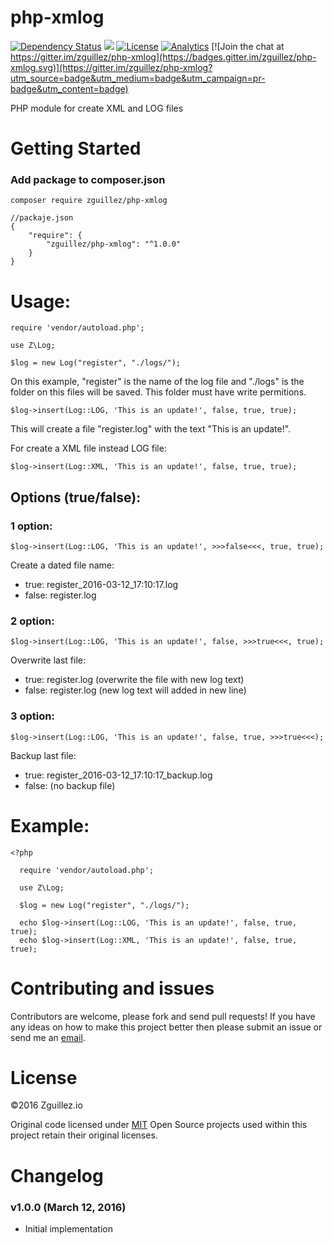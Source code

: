 # php-xmlog

[![Dependency Status](https://gemnasium.com/zguillez/php-xmlog.svg)](https://gemnasium.com/zguillez/php-xmlog)
![](https://reposs.herokuapp.com/?path=zguillez/php-xmlog)
[![License](http://img.shields.io/:license-mit-blue.svg)](http://doge.mit-license.org)
[![Analytics](https://ga-beacon.appspot.com/UA-1125217-30/zguillez/php-xmlog?pixel)](https://github.com/igrigorik/ga-beacon)
[![Join the chat at https://gitter.im/zguillez/php-xmlog](https://badges.gitter.im/zguillez/php-xmlog.svg)](https://gitter.im/zguillez/php-xmlog?utm_source=badge&utm_medium=badge&utm_campaign=pr-badge&utm_content=badge)

PHP module for create XML and LOG files


# Getting Started

### Add package to composer.json

`composer require zguillez/php-xmlog`

	//packaje.json
	{
        "require": {
            "zguillez/php-xmlog": "^1.0.0"
        }
    }

# Usage:

	require 'vendor/autoload.php';

    use Z\Log;
      
    $log = new Log("register", "./logs/");
    
On this example, "register" is the name of the log file and "./logs" is the folder on this files will be saved. This folder must have write permitions.

	$log->insert(Log::LOG, 'This is an update!', false, true, true);
    
This will create a file "register.log" with the text "This is an update!".

For create a XML file instead LOG file:

	$log->insert(Log::XML, 'This is an update!', false, true, true);

## Options (true/false):

### 1 option:

`$log->insert(Log::LOG, 'This is an update!', >>>false<<<, true, true);`

Create a dated file name:

* true: register_2016-03-12_17:10:17.log
* false: register.log

### 2 option:

`$log->insert(Log::LOG, 'This is an update!', false, >>>true<<<, true);`

Overwrite last file:

* true: register.log (overwrite the file with new log text)
* false: register.log (new log text will added in new line)

### 3 option:

`$log->insert(Log::LOG, 'This is an update!', false, true, >>>true<<<);`

Backup last file:

* true: register_2016-03-12_17:10:17_backup.log
* false: (no backup file)

# Example:

	<?php

      require 'vendor/autoload.php';

      use Z\Log;

      $log = new Log("register", "./logs/");

      echo $log->insert(Log::LOG, 'This is an update!', false, true, true);
      echo $log->insert(Log::XML, 'This is an update!', false, true, true);


# Contributing and issues

Contributors are welcome, please fork and send pull requests! If you have any ideas on how to make this project better then please submit an issue or send me an [email](mailto:mail@zguillez.io).

# License

©2016 Zguillez.io

Original code licensed under [MIT](https://en.wikipedia.org/wiki/MIT_License) Open Source projects used within this project retain their original licenses.

# Changelog

### v1.0.0 (March 12, 2016) 

* Initial implementation

